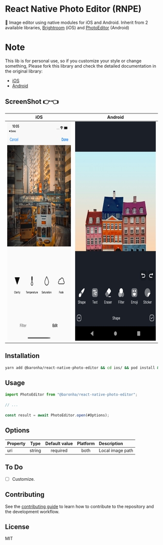 # React Native Photo Editor (RNPE)

🌄 Image editor using native modules for iOS and Android. Inherit from 2 available libraries, [Brightroom](https://github.com/muukii/Brightroom) (iOS) and [PhotoEditor](https://github.com/burhanrashid52/PhotoEditor) (Android)

# Note

This lib is for personal use, so if you customize your style or change something, Please fork this library and check the detailed documentation in the original library:

- [iOS](https://github.com/muukii/Brightroom)
- [Android](https://github.com/burhanrashid52/PhotoEditor)

## ScreenShot 👉👈

| iOS                                                  | Android                                                  |
| ---------------------------------------------------- | -------------------------------------------------------- |
| <img src="./resources/Screenshot_iOS.png" height="720px"> | <img src="./resources/Screenshot_Android.png" height="720px"> |

## Installation

```sh
yarn add @baronha/react-native-photo-editor && cd ios/ && pod install && cd..
```

## Usage

```js
import PhotoEditor from "@baronha/react-native-photo-editor";

// ...

const result = await PhotoEditor.open(#Options);
```

## Options

| Property |  Type  | Default value | Platform | Description      |
| -------- | :----: | :-----------: | :------: | :--------------- |
| uri      | string |   required    |   both   | Local image path |

## To Do

- [ ] Customize.

## Contributing

See the [contributing guide](CONTRIBUTING.md) to learn how to contribute to the repository and the development workflow.

## License

MIT
